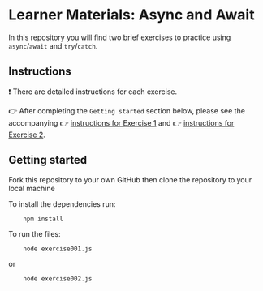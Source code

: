 # Learner Materials: Async and Await

In this repository you will find two brief exercises to practice using `async`/`await` and `try`/`catch`.

## Instructions

❗ There are detailed instructions for each exercise.

👉 After completing the `Getting started` section below, please see the accompanying 👉 [instructions for Exercise 1](./docs/exercise001.md) and 👉 [instructions for Exercise 2](./docs/exercise002.md).

## Getting started

Fork this repository to your own GitHub then clone the repository to your local machine

To install the dependencies run:

        npm install

To run the files:

        node exercise001.js

or

        node exercise002.js
